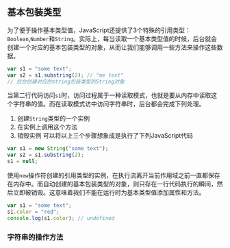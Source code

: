 ## 基本包装类型
为了便于操作基本类型值，JavaScript还提供了3个特殊的引用类型：`Boolean`,`Number`和`String`。实际上，每当读取一个基本类型值的时候，后台就会创建一个对应的基本包装类型的对象，从而让我们能够调用一些方法来操作这些数据。
```js
var s1 = "some text";
var s2 = s1.substring(2); // "me text"
// 后台创建对应的string包装类型的String对象
```
当第二行代码访问`s1`时，访问过程属于一种读取模式，也就是要从内存中读取这个字符串的值。而在读取模式访中访问字符串时，后台都会完成下列处理。  
1. 创建`String`类型的一个实例
2. 在实例上调用这个方法
3. 销毁实例
可以将以上三个步骤想象成是执行了下列JavaScript代码
```js
var s1 = new String("some text");
var s2 = s1.substring(2); 
s1 = null;
```

使用`new`操作符创建的引用类型的实例，在执行流离开当前作用域之前一直都保存在内存中。而自动创建的基本包装类型的对象，则只存在一行代码执行的瞬间，然后立即被销毁。这意味着我们不能在运行时为基本类型值添加属性和方法。
```js
var s1 = "some text";
s1.color = "red";
console.log(s1.color); // undefined
```

### 字符串的操作方法
